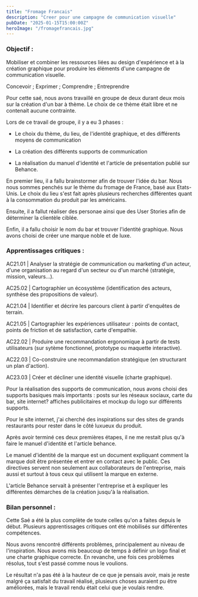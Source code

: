 ```yaml
---
title: "Fromage Francais"
description: "Creer pour une campagne de communication visuelle"
pubDate: "2025-01-15T15:00:00Z"
heroImage: "/fromagefrancais.jpg"
---
```


### Objectif :

Mobiliser et combiner les ressources liées au design d'expérience et à la création graphique pour produire les éléments d'une campagne de communication visuelle.

Concevoir ; Exprimer ; Comprendre ; Entreprendre

Pour cette saé, nous avons travaillé en groupe de deux durant deux mois sur la création d'un bar à thème. Le choix de ce thème était libre et ne contenait aucune contrainte.

Lors de ce travail de groupe, il y a eu 3 phases :

- Le choix du thème, du lieu, de l'identité graphique, et des différents moyens de communication

- La création des différents supports de communication

- La réalisation du manuel d'identité et l'article de présentation publié sur Behance.

En premier lieu, il a fallu brainstormer afin de trouver l'idée du bar. Nous nous sommes penchés sur le thème du fromage de France, basé aux Etats-Unis. Le choix du lieu s'est fait après plusieurs recherches différentes quant à la consommation du produit par les américains.

Ensuite, il a fallut réaliser des personae ainsi que des User Stories afin de déterminer la clientèle ciblée.

Enfin, il a fallu choisir le nom du bar et trouver l'identité graphique. Nous avons choisi de créer une marque noble et de luxe.

### Apprentissages critiques :

AC21.01 | Analyser la stratégie de communication ou marketing d'un acteur, d'une organisation au regard d'un secteur ou d'un marché (stratégie, mission, valeurs...).

AC25.02 | Cartographier un écosystème (identification des acteurs, synthèse des propositions de valeur).

AC21.04 | Identifier et décrire les parcours client à partir d'enquêtes de terrain.

AC21.05 | Cartographier les expériences utilisateur : points de contact, points de friction et de satisfaction, carte d'empathie.

AC22.02 | Produire une recommandation ergonomique à partir de tests utilisateurs (sur sytème fonctionnel, prototype ou maquette interactive).

AC22.03 | Co-construire une recommandation stratégique (en structurant un plan d'action).

AC23.03 | Créer et décliner une identité visuelle (charte graphique).

Pour la réalisation des supports de communication, nous avons choisi des supports basiques mais importants : posts sur les réseaux sociaux, carte du bar, site internet? affiches publicitaires et mockup du logo sur différents supports.

Pour le site internet, j'ai cherché des inspirations sur des sites de grands restaurants pour rester dans le côté luxueux du produit.

Après avoir terminé ces deux premières étapes, il ne me restait plus qu'à faire le manuel d'identité et l'article behance.

Le manuel d'identité de la marque est un document expliquant comment la marque doit être présentée et entrer en contact avec le public. Ces directives servent non seulement aux collaborateurs de l'entreprise, mais aussi et surtout à tous ceux qui utilisent la marque en externe.

L'article Behance servait à présenter l'entreprise et à expliquer les différentes démarches de la création jusqu'à la réalisation.

### Bilan personnel :

Cette Saé a été la plus complète de toute celles qu'on a faites depuis le début. Plusieurs apprentissages critiques ont été mobilisés sur différentes compétences.

Nous avons rencontré différents problèmes, principalement au niveau de l'inspiration. Nous avons mis beaucoup de temps à définir un logo final et une charte graphique correcte. En revanche, une fois ces problèmes résolus, tout s'est passé comme nous le voulions.

Le résultat n'a pas été à la hauteur de ce que je pensais avoir, mais je reste malgré ça satisfait du travail réalisé, plusieurs choses auraient pu être améliorées, mais le travail rendu était celui que je voulais rendre.
